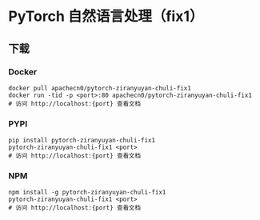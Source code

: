 # PyTorch 自然语言处理（fix1）

## 下载

### Docker

```
docker pull apachecn0/pytorch-ziranyuyan-chuli-fix1
docker run -tid -p <port>:80 apachecn0/pytorch-ziranyuyan-chuli-fix1
# 访问 http://localhost:{port} 查看文档
```

### PYPI

```
pip install pytorch-ziranyuyan-chuli-fix1
pytorch-ziranyuyan-chuli-fix1 <port>
# 访问 http://localhost:{port} 查看文档
```

### NPM

```
npm install -g pytorch-ziranyuyan-chuli-fix1
pytorch-ziranyuyan-chuli-fix1 <port>
# 访问 http://localhost:{port} 查看文档
```